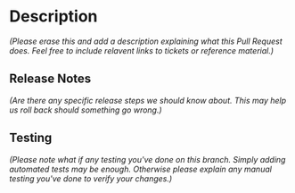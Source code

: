 # Description
_(Please erase this and add a description explaining what this Pull Request does.
Feel free to include relavent links to tickets or reference material.)_

## Release Notes
_(Are there any specific release steps we should know about. This may help us
roll back should something go wrong.)_

## Testing
_(Please note what if any testing you've done on this branch. Simply adding
automated tests may be enough. Otherwise please explain any manual testing
you've done to verify your changes.)_
